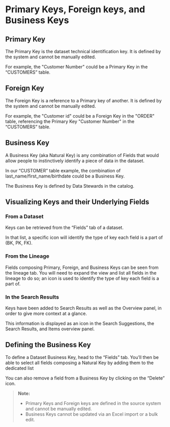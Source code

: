 # Primary Keys, Foreign keys, and Business Keys

## Primary Key

The Primary Key is the dataset technical identification key. It is defined by the system and cannot be manually edited.

For example, the "Customer Number" could be a Primary Key in the “CUSTOMERS” table.

## Foreign Key

The Foreign Key is a reference to a Primary key of another. It is defined by the system and cannot be manually edited. 

For example, the "Customer id" could be a Foreign Key in the "ORDER" table, referencing the Primary Key "Customer Number" in the “CUSTOMERS” table.

## Business Key

A Business Key (aka Natural Key) is any combination of Fields that would allow people to instinctively identify a piece of data in the dataset. 

In our “CUSTOMER” table example, the combination of last_name/first_name/birthdate could be a Business Key. 

The Business Key is defined by Data Stewards in the catalog. 

## Visualizing Keys and their Underlying Fields

### From a Dataset

Keys can be retrieved from the “Fields” tab of a dataset. 

In that list, a specific icon will identify the type of key each field is a part of (BK, PK, FK).

### From the Lineage 

Fields composing Primary, Foreign, and Business Keys can be seen from the lineage tab. You will need to expand the view and list all fields in the lineage to do so; an icon is used to identify the type of key each field is a part of.  

### In the Search Results

Keys have been added to Search Results as well as the Overview panel, in order to give more context at a glance. 

This information is displayed as an icon in the Search Suggestions, the Search Results, and Items overview panel. 

## Defining the Business Key

To define a Dataset Business Key, head to the “Fields” tab. You’ll then be able to select all fields composing a Natural Key by adding them to the dedicated list

You can also remove a field from a Business Key by clicking on the “Delete” icon. 

> **Note:**
> * Primary Keys and Foreign keys are defined in the source system and cannot be manually edited.
> * Business Keys cannot be updated via an Excel import or a bulk edit.